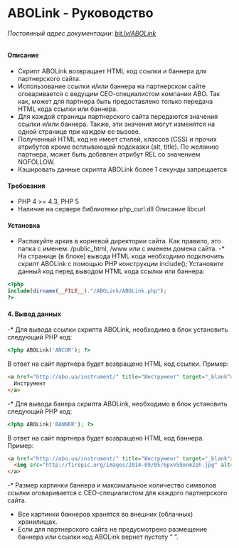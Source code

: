 ABOLink - Руководство
=======
###### Постоянный адрес документации: [bit.ly/ABOLink](https://bit.ly/ABOLink)
#### Описание
- Скрипт ABOLink возвращает HTML код ссылки и баннера для партнерского сайта.
- Использование ссылки и/или баннера на партнерском сайте оговаривается с ведущим СЕО-специалистом компании ABO. Так как, может для партнера быть предоставлено только передача HTML кода ссылки или баннера.
- Для каждой страницы партнерского сайта передаются значения ссылки и/или баннера. Также, эти значения могут изменятся на одной странице при каждом ее вызове.
- Полученный  HTML код не имеет стилей, классов (CSS) и прочих атрибутов кроме всплывающей подсказки (alt, title). По желанию партнера, может быть добавлен атрибут REL со значением NOFOLLOW.
- Кэшировать данные скрипта ABOLink более 1 секунды запрещается
#### Требования
- PHP 4 >= 4.3, PHP 5
- Наличие на сервере библиотеки php_curl.dll Описание libcurl
#### Установка
+ Распакуйте архив в корневой директории сайта. Как правило, это папка с именем: /public_html, /www или с именем домена сайта.
-* На странице (в блоке) вывода HTML кода необходимо подключить скрипт ABOLink с помощью PHP конструкции include();
Установите данный код перед выводом HTML кода ссылки или баннера:
```php
<?php
include(dirname(__FILE__)."/ABOLink/ABOLink.php");
?>
```
#### 4. Вывод данных
-* Для вывода ссылки скрипта ABOLink, необходимо в блок установить следующий PHP код:
```php
<?php ABOLink('ANCOR'); ?>
```
В ответ на сайт партнера будет возвращено HTML код ссылки. Пример:
```html
<a href="http://abo.ua/instrument/" title="Инструмент" target="_blank">
  Инструмент
</a>
```
-* Для вывода банера скрипта ABOLink, необходимо в блок установить следующий PHP код:
```php
<?php ABOLink('BANNER'); ?>
```
В ответ на сайт партнера будет возвращено HTML код баннера. Пример:
```html
<a href="http://abo.ua/instrument/" title="Инструмент" target="_blank">
  <img src="http://firepic.org/images/2014-09/05/6pxv59onm2ph.jpg" alt="Инструмент"/>
</a>
```
-* Размер картинки баннера и максимальное количество символов ссылки оговаривается с СЕО-специалистом для каждого партнерского сайта.
+ Все картинки баннеров хранятся во внешних (облачных) хранилищах.
+ Если для партнерского сайта не предусмотрено размещение баннера или ссылки код ABOLink вернет пустоту “ ”.
